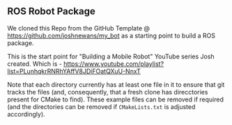 ## ROS Robot Package 

We cloned this Repo from the GitHub Template @ https://github.com/joshnewans/my_bot as a starting point to build a ROS package. 

This is the start point for "Building a Mobile Robot" YouTube series Josh created. Which is - https://www.youtube.com/playlist?list=PLunhqkrRNRhYAffV8JDiFOatQXuU-NnxT

Note that each directory currently has at least one file in it to ensure that git tracks the files (and, consequently, that a fresh clone has direcctories present for CMake to find). These example files can be removed if required (and the directories can be removed if `CMakeLists.txt` is adjusted accordingly).